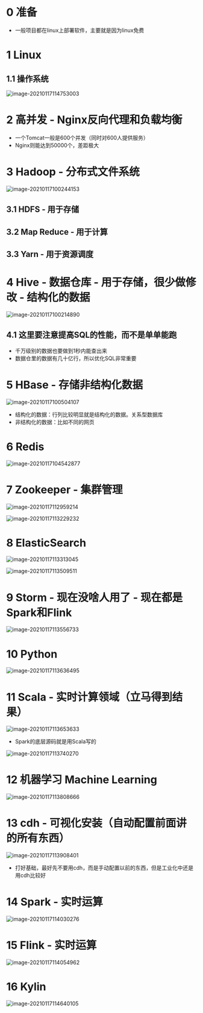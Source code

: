 # 0 准备

- 一般项目都在linux上部署软件，主要就是因为linux免费

# 1 Linux

## 1.1 操作系统

![image-20210117114753003](https://i.loli.net/2021/01/17/utY69cUXLHZgTaP.png)

# 2 高并发 - Nginx反向代理和负载均衡

- 一个Tomcat一般是600个并发（同时对600人提供服务）
- Nginx则能达到50000个，差距极大

# 3 Hadoop - 分布式文件系统

![image-20210117100244153](https://i.loli.net/2021/01/17/MIqpeTzVawmKjsc.png)

## 3.1 HDFS - 用于存储

## 3.2 Map Reduce - 用于计算

## 3.3 Yarn - 用于资源调度

# 4 Hive - 数据仓库 - 用于存储，很少做修改 - 结构化的数据

![image-20210117100214890](https://i.loli.net/2021/01/17/rCWDU6bjgd8TYLc.png)

## 4.1 这里要注意提高SQL的性能，而不是单单能跑

- 千万级别的数据也要做到1秒内能查出来
- 数据仓里的数据有几十亿行，所以优化SQL非常重要

# 5 HBase - 存储非结构化数据

![image-20210117100504107](https://i.loli.net/2021/01/17/OPTZAl8IqvaSWif.png)

- 结构化的数据：行列比较明显就是结构化的数据。关系型数据库
- 非结构化的数据：比如不同的网页

# 6 Redis

![image-20210117104542877](https://i.loli.net/2021/01/17/h2AkQunpKzd59Tm.png)

# 7 Zookeeper - 集群管理

![image-20210117112959214](https://i.loli.net/2021/01/17/MC7Rwnm9ZpWkJeN.png)

![image-20210117113229232](https://i.loli.net/2021/01/17/lRjG3S7wxEnzUdo.png)

# 8 ElasticSearch

![image-20210117113313045](https://i.loli.net/2021/01/17/5gGVQRAMkj49n3s.png)

![image-20210117113509511](https://i.loli.net/2021/01/17/K2w4FVWJEhTP19I.png)

# 9 Storm - 现在没啥人用了 - 现在都是Spark和Flink

![image-20210117113556733](https://i.loli.net/2021/01/17/9xY5kQcDbqh1yfz.png)

# 10 Python

![image-20210117113636495](https://i.loli.net/2021/01/17/2A8IwJSsOWGvci7.png)

# 11 Scala - 实时计算领域（立马得到结果）

![image-20210117113653633](https://i.loli.net/2021/01/17/YJFuvysKnpItkoO.png)

- Spark的底层源码就是用Scala写的

![image-20210117113740270](https://i.loli.net/2021/01/17/jqnKd5pNhE13GiT.png)

# 12 机器学习 Machine Learning

![image-20210117113808666](https://i.loli.net/2021/01/17/D4L7GwZXi2jVFKt.png)

# 13 cdh - 可视化安装（自动配置前面讲的所有东西）

![image-20210117113908401](https://i.loli.net/2021/01/17/v2daBk1GzD3AKrM.png)

- 打好基础，最好先不要用cdh，而是手动配置以前的东西，但是工业化中还是用cdh比较好

# 14 Spark - 实时运算

![image-20210117114030276](https://i.loli.net/2021/01/17/twB6pTm9jYsQSdg.png)

# 15 Flink - 实时运算

![image-20210117114054962](https://i.loli.net/2021/01/17/HbCfpUscI13FWTd.png)

# 16 Kylin

![image-20210117114640105](https://i.loli.net/2021/01/17/ZvGwFldW2VHAzh3.png)